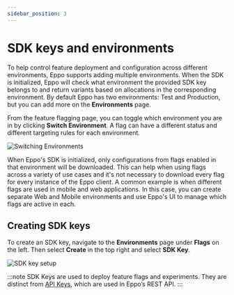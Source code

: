 ```yaml
---
sidebar_position: 3
---
```


# SDK keys and environments

To help control feature deployment and configuration across different environments, Eppo supports adding multiple environments. When the SDK is initialized, Eppo will check what environment the provided SDK key belongs to and return variants based on allocations in the corresponding environment. By default Eppo has two environments: Test and Production, but you can add more on the **Environments** page.

From the feature flagging page, you can toggle which environment you are in by clicking **Switch Environment**. A flag can have a different status and different targeting rules for each environment. 

![Switching Environments](/img/feature-flagging/feature-flag-qs-2.png)

When Eppo's SDK is initialized, only configurations from flags enabled in that environment will be downloaded. This can help when using flags across a variety of use cases and it's not necessary to download every flag for every instance of the Eppo client. A common example is when different flags are used in mobile and web applications. In this case, you can create separate Web and Mobile environments and use Eppo's UI to manage which flags are active in each.

## Creating SDK keys

To create an SDK key, navigate to the **Environments** page under **Flags** on the left. Then select **Create** in the top right and select **SDK Key**.

![SDK key setup](/img/feature-flagging/environments/sdk-keys.png)


:::note
SDK Keys are used to deploy feature flags and experiments. They are distinct from [API Keys](/reference/api/), which are used in Eppo’s REST API.
:::
